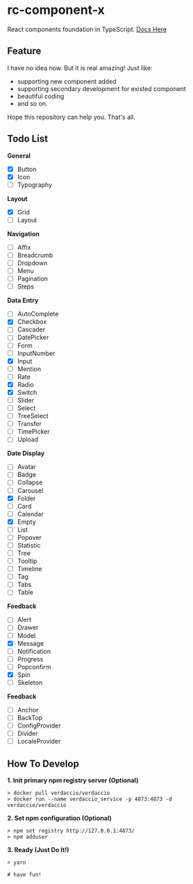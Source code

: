 # rc-component-x

React components foundation in TypeScript. [Docs Here](https://pwcong.github.io/rc-component-x/index.html)

## Feature

I have no idea now. But it is real amazing! Just like:

- supporting new component added
- supporting secondary development for existed component
- beautiful coding
- and so on.

Hope this repository can help you. That's all.

## Todo List

**General**

- [x] Button
- [x] Icon
- [ ] Typography

**Layout**

- [x] Grid
- [ ] Layout

**Navigation**

- [ ] Affix
- [ ] Breadcrumb
- [ ] Dropdown
- [ ] Menu
- [ ] Pagination
- [ ] Steps

**Data Entry**

- [ ] AutoComplete
- [x] Checkbox
- [ ] Cascader
- [ ] DatePicker
- [ ] Form
- [ ] InputNumber
- [x] Input
- [ ] Mention
- [ ] Rate
- [x] Radio
- [x] Switch
- [ ] Slider
- [ ] Select
- [ ] TreeSelect
- [ ] Transfer
- [ ] TimePicker
- [ ] Upload

**Date Display**

- [ ] Avatar
- [ ] Badge
- [ ] Collapse
- [ ] Carousel
- [x] Folder
- [ ] Card
- [ ] Calendar
- [x] Empty
- [ ] List
- [ ] Popover
- [ ] Statistic
- [ ] Tree
- [ ] Tooltip
- [ ] Timeline
- [ ] Tag
- [ ] Tabs
- [ ] Table

**Feedback**

- [ ] Alert
- [ ] Drawer
- [ ] Model
- [x] Message
- [ ] Notification
- [ ] Progress
- [ ] Popconfirm
- [x] Spin
- [ ] Skeleton

**Feedback**

- [ ] Anchor
- [ ] BackTop
- [ ] ConfigProvider
- [ ] Divider
- [ ] LocaleProvider

## How To Develop

**1. Init primary npm registry server (Optional)**

```shell
> docker pull verdaccio/verdaccio
> docker run --name verdaccio_service -p 4873:4873 -d verdaccio/verdaccio
```

**2. Set npm configuration (Optional)**

```shell
> npm set registry http://127.0.0.1:4873/
> npm adduser
```

**3. Ready (Just Do It!)**

```
> yarn

# have fun!
```
